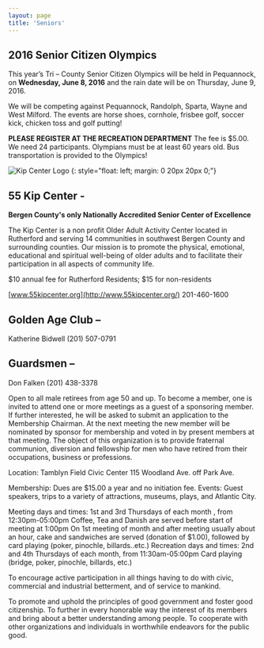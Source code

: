 ```yaml
---
layout: page
title: 'Seniors'
---
```


## 2016 Senior Citizen Olympics
 
This year’s Tri – County Senior Citizen Olympics will be held in Pequannock, on **Wednesday, June 8, 2016** and
the rain date will be on Thursday, June 9, 2016.
 
We will be competing against Pequannock, Randolph, Sparta, Wayne and West Milford. 
The events are horse shoes, cornhole, frisbee golf, soccer kick, chicken toss and golf putting!
 
**PLEASE REGISTER AT THE RECREATION DEPARTMENT**
The fee is $5.00.  We need 24 participants. Olympians must be at least 60 years old.
Bus transportation is provided to the Olympics!


![Kip Center Logo](../55.Kip.Center.Logo__100px.jpg)
{: style="float: left; margin: 0 20px 20px 0;"}
## 55 Kip Center - 
**Bergen County's only Nationally Accredited Senior Center of Excellence**

The Kip Center is a non profit Older Adult Activity Center located in Rutherford and serving 14 communities in southwest Bergen County and surrounding counties.  Our mission is to promote the physical, emotional, educational and spiritual well-being of older adults and to facilitate their participation in all aspects of community life.  

$10 annual fee for Rutherford Residents; 
$15 for non-residents

[www.55kipcenter.org](http://www.55kipcenter.org/)    201-460-1600


## Golden Age Club – 
Katherine Bidwell (201) 507-0791

## Guardsmen – 
Don Falken (201) 438-3378

Open to all male retirees from age 50 and up. To become a member, one is invited to attend one or more meetings as a guest of a sponsoring member. If further interested, he will be asked to submit an application to the Membership Chairman. At the next meeting the new member will be nominated by sponsor for membership and voted in by present members at that meeting. 
The object of this organization is to provide fraternal communion, diversion and fellowship for men who have retired from their occupations, business or professions.

Location:
Tamblyn Field Civic Center
115 Woodland Ave. off Park Ave.

Membership:
Dues are $15.00 a year and no initiation fee.
Events:
Guest speakers, trips to a variety of attractions, museums, plays, and Atlantic City.

Meeting days and times:
1st and 3rd Thursdays of each month , from 12:30pm-05:00pm Coffee, Tea and Danish are served before start of meeting at 1:00pm On 1st meeting of month and after meeting usually about an hour, cake and sandwiches are served (donation of $1.00), followed by card playing (poker, pinochle, billards..etc.)
Recreation days and times:
2nd and 4th Thursdays of each month, from 11:30am-05:00pm
Card playing (bridge, poker, pinochle, billards, etc.)

To encourage active participation in all things having to do with civic, commercial and industrial betterment, and of service to mankind.

To promote and uphold the principles of good government and foster good citizenship. To further in every honorable way the interest of its members and bring about a better understanding among people.
To cooperate with other organizations and individuals in worthwhile endeavors for the public good.



